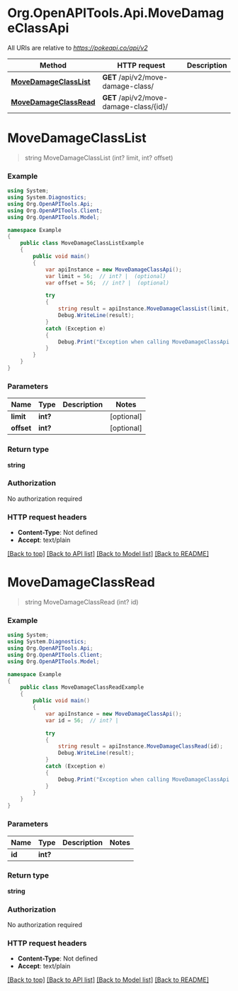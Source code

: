 # Org.OpenAPITools.Api.MoveDamageClassApi

All URIs are relative to *https://pokeapi.co/api/v2*

Method | HTTP request | Description
------------- | ------------- | -------------
[**MoveDamageClassList**](MoveDamageClassApi.md#movedamageclasslist) | **GET** /api/v2/move-damage-class/ | 
[**MoveDamageClassRead**](MoveDamageClassApi.md#movedamageclassread) | **GET** /api/v2/move-damage-class/{id}/ | 


<a name="movedamageclasslist"></a>
# **MoveDamageClassList**
> string MoveDamageClassList (int? limit, int? offset)



### Example
```csharp
using System;
using System.Diagnostics;
using Org.OpenAPITools.Api;
using Org.OpenAPITools.Client;
using Org.OpenAPITools.Model;

namespace Example
{
    public class MoveDamageClassListExample
    {
        public void main()
        {
            var apiInstance = new MoveDamageClassApi();
            var limit = 56;  // int? |  (optional) 
            var offset = 56;  // int? |  (optional) 

            try
            {
                string result = apiInstance.MoveDamageClassList(limit, offset);
                Debug.WriteLine(result);
            }
            catch (Exception e)
            {
                Debug.Print("Exception when calling MoveDamageClassApi.MoveDamageClassList: " + e.Message );
            }
        }
    }
}
```

### Parameters

Name | Type | Description  | Notes
------------- | ------------- | ------------- | -------------
 **limit** | **int?**|  | [optional] 
 **offset** | **int?**|  | [optional] 

### Return type

**string**

### Authorization

No authorization required

### HTTP request headers

 - **Content-Type**: Not defined
 - **Accept**: text/plain

[[Back to top]](#) [[Back to API list]](../README.md#documentation-for-api-endpoints) [[Back to Model list]](../README.md#documentation-for-models) [[Back to README]](../README.md)

<a name="movedamageclassread"></a>
# **MoveDamageClassRead**
> string MoveDamageClassRead (int? id)



### Example
```csharp
using System;
using System.Diagnostics;
using Org.OpenAPITools.Api;
using Org.OpenAPITools.Client;
using Org.OpenAPITools.Model;

namespace Example
{
    public class MoveDamageClassReadExample
    {
        public void main()
        {
            var apiInstance = new MoveDamageClassApi();
            var id = 56;  // int? | 

            try
            {
                string result = apiInstance.MoveDamageClassRead(id);
                Debug.WriteLine(result);
            }
            catch (Exception e)
            {
                Debug.Print("Exception when calling MoveDamageClassApi.MoveDamageClassRead: " + e.Message );
            }
        }
    }
}
```

### Parameters

Name | Type | Description  | Notes
------------- | ------------- | ------------- | -------------
 **id** | **int?**|  | 

### Return type

**string**

### Authorization

No authorization required

### HTTP request headers

 - **Content-Type**: Not defined
 - **Accept**: text/plain

[[Back to top]](#) [[Back to API list]](../README.md#documentation-for-api-endpoints) [[Back to Model list]](../README.md#documentation-for-models) [[Back to README]](../README.md)

